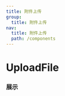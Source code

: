 ```yaml
---
title: 附件上传
group: 
  title: 附件上传
nav:
  title: 附件上传
  path: /components
---
```


# UploadFile
### 展示

<code src="./demos/demo.tsx" />

<API/>